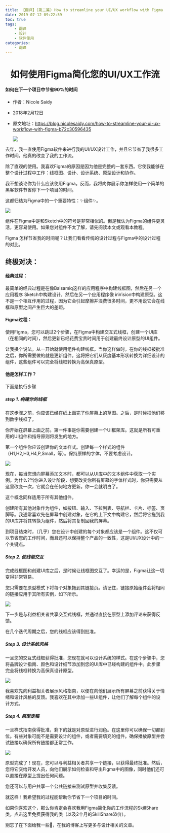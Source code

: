 ```yaml
---
title: 【翻译】(第二篇) How to streamline your UI/UX workflow with Figma
date: 2019-07-12 09:22:59
toc: true
tags: 
    - 翻译
    - 设计
    - 软件使用
categories:
    - 翻译
---
```



<center><h1> 如何使用Figma简化您的UI/UX工作流</h1></center>

####  如何在下一个项目中节省90%的时间
- 作者：Nicole Saidy
- 2018年2月12日
- 原文地址：https://blog.nicolesaidy.com/how-to-streamline-your-ui-ux-workflow-with-figma-b72c30596435
  
  ![](https://cdn-images-1.medium.com/max/2400/1*OGwKowQMVnj5Vk-lbbB6OQ.png)

去年，我一直使用Figma软件来进行我的UI/UX设计工作，并且它节省了我很多工作时间。他真的改变了我的工作流。

除了直观的使用。我喜欢Figma的原因是因为他是完整的一套东西。它使我能够在整个设计过程中工作：线框图、设计、设计系统、原型设计和协作。

我不想谈论你为什么应该使用Figma。反而，我将向你展示你怎样使用一个简单的黑客软件节省你下一个项目的时间。

这都归结为Figma中的一个重要特性：✨组件✨。
<!--more-->

![](https://cdn-images-1.medium.com/max/2400/1*zafsrGTkmeVKhMCEldZ34g.gif)

组件在Figma中是和Sketch中的符号是非常相似的。但是我认为Figma的组件更灵活，更容易使用。如果您对组件不太了解，请先阅读本文或观看本教程。

Figma 怎样节省我的时间呢？让我们看看传统的设计过程与Figma中的设计过程的对比。

## 终极对决：

#### 经典过程：

最简单的经典过程是在像Balsamiq这样的应用程序中构建线框图，然后在另一个应用程序 Sketch中构建设计，然后在另一个应用程序像 inVision中构建原型。这不是一个相互作用的过程，因为它会引起摩擦并浪费很多时间，更不用说它会在线框和原型之间产生巨大的差距。

#### Figma过程：

使用Figma，您可以跳过2个步骤，在Figma中构建交互式线框，创建一个UI库（在相同的时间），然后更新已经花费宝贵时间用于创建最终设计原型的UI组件。

让我换个说法。从一开始就使用组件构建线框。当你这样做时，在你的线框被批准之后，你所需要做的就是更新组件。这将把它们从灰度基本形状转换为详细设计的组件，这些组件可以完全将线框转换为高保真原型。

#### 他是怎样工作？

下面是执行步骤

##### step 1. 构建你的线框

在这步骤之前，你应该已经在纸上画完了你屏幕上的草图。之后，是时候把他们移到数字线框了。

你开始在屏幕上画之前。第一件事是你需要创建一个UI框架库。这就是所有可重用的UI组件和指导原则将发生的地方。

第一个组件你应该创建你的文本样式。创建每一个样式的组件（H1,H2,H3,H4,P,Small，等）。保持原样的字体，不要考虑设计。

![](https://cdn-images-1.medium.com/max/2400/1*kglcTnnr6lQvK56nHl1k5g.png)

现在，每当您想向屏幕添加文本时，都可以从UI库中的文本组件中获取一个实例。为什么?当你进入设计阶段，想要改变你所有屏幕的字体样式时，你只需要从这里改变一次，它就会在任何地方更新。你一会就明白了。

这个概念同样适用于所有其他组件。

创建所有其他对象作为组件，如按钮、输入、下拉列表、导航栏、卡片、标签、页脚等。我通常喜欢先在屏幕中创建对象，在它的上下文中构建它，然后将它拖到我的UI库并将其转换为组件，然后将其复制回我的屏幕。

到项目结束时，（几乎）您在设计中创建的每个对象都应该是一个组件。这不仅可以节省您的工作时间，而且还可以保持整个产品的一致性，这是UI/UX设计中的一个关键点。

##### Step 2. 使线框交互

完成线框图和创建UI库之后，是时候让线框图交互了。幸运的是，Figma让这一切变得非常容易。

您只需要在原型模式下将每个对象拖到其链接页。请记住，链接原始组件会将相同的链接应用于其所有实例，如下所示。

![](https://cdn-images-1.medium.com/max/2400/1*pO1A_LCHEZpOiX9PR42c0g.gif)

下一步是与利益相关者共享交互式线框，并通过直接在原型上添加评论来获得反馈。

在几个迭代周期之后，您的线框应该得到批准。

##### Step 3. 设计系统风格

一旦您的交互式线框获得批准，您现在就可以设计系统的样式。在这个步骤中，您将品牌设计指南、颜色和设计细节添加到您的UI库中已经构建的组件中。此步骤完全将线框转换为高保真设计原型。

![](https://cdn-images-1.medium.com/max/2400/1*azAA0jqs7f2hCm4FMCDDKw.gif)

我喜欢先向利益相关者展示风格指南，以便在向他们展示所有屏幕之前获得关于情绪和设计风格的反馈。我喜欢在其中添加一些UI组件，让他们了解每个组件的设计方式。

##### Step 4. 原型定稿

一旦样式指南获得批准，剩下的就是对原型进行润色。在这里你可以确保一切都到位。有些对象可能不是需要设计的组件，或者需要填充的组件。确保播放原型并尝试链接以确保所有链接都正常工作。

![](https://cdn-images-1.medium.com/max/2400/1*o0XtqMUKt1n7mX_Sw1G85g.gif)

原型完成了！现在，您可以与利益相关者共享一个链接，以获得最终批准。然后，您将它交给开发人员，向他们展示如何检查和导出Figma中的图像，同时他们还可以直接在原型上提出任何问题。

您还可以与用户共享一个公共链接来测试原型并收集反馈。

就这样！我希望我的过程能帮助你节省下一个项目的时间。

如果你喜欢这个，那么你肯定会喜欢我用Figma简化你的工作流程的SkillShare类，点击这里免费获得我的类（以及2个月的SkillShare溢价）。

别忘了在下面给我一些👏，在我的博客上写更多与设计相关的文章。